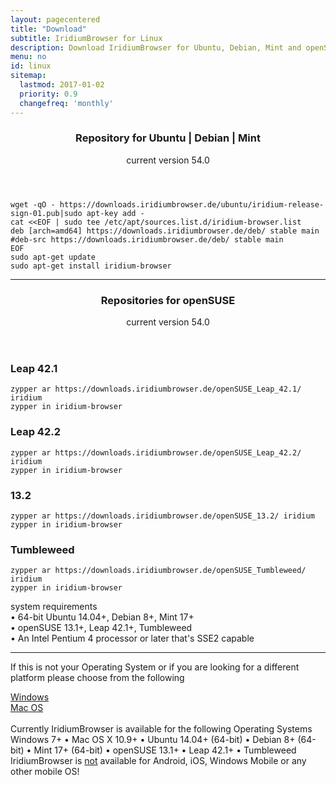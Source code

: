 ```yaml
---
layout: pagecentered
title: "Download"
subtitle: IridiumBrowser for Linux
description: Download IridiumBrowser for Ubuntu, Debian, Mint and openSUSE
menu: no
id: linux
sitemap:
  lastmod: 2017-01-02
  priority: 0.9
  changefreq: 'monthly'
---
```


<div class="icon dl fa-linux"></div> 
<header>
	<h3>Repository for Ubuntu | Debian | Mint</h3>
	<p>current version 54.0</p>
</header>

	wget -qO - https://downloads.iridiumbrowser.de/ubuntu/iridium-release-sign-01.pub|sudo apt-key add -
	cat <<EOF | sudo tee /etc/apt/sources.list.d/iridium-browser.list
	deb [arch=amd64] https://downloads.iridiumbrowser.de/deb/ stable main
	#deb-src https://downloads.iridiumbrowser.de/deb/ stable main
	EOF
	sudo apt-get update
	sudo apt-get install iridium-browser
     
<span id="suse"></span>

<hr>
  
<div class="dlinux fl-opensuse"></div>
<header>
	<h3>Repositories for openSUSE</h3>
	<p>current version 54.0</p>
</header>

<h3>Leap 42.1</h3>
	
	zypper ar https://downloads.iridiumbrowser.de/openSUSE_Leap_42.1/ iridium
	zypper in iridium-browser
     
<h3>Leap 42.2</h3>
	
	zypper ar https://downloads.iridiumbrowser.de/openSUSE_Leap_42.2/ iridium
	zypper in iridium-browser
     

<h3>13.2</h3>

	zypper ar https://downloads.iridiumbrowser.de/openSUSE_13.2/ iridium  
	zypper in iridium-browser

<h3>Tumbleweed</h3>

	zypper ar https://downloads.iridiumbrowser.de/openSUSE_Tumbleweed/ iridium  
	zypper in iridium-browser
    
<p>system requirements<br/>
&#8226; 64-bit Ubuntu 14.04+, Debian 8+, Mint 17+<br/>
&#8226; openSUSE 13.1+, Leap 42.1+, Tumbleweed<br/>
&#8226; An Intel Pentium 4 processor or later that's SSE2 capable</p>

<hr/>

If this is not your Operating System or if you are looking for a different platform please choose from the following	  
<div class="container 50%">
	<div class="row">
		<div class="6u 12u$(small)"><a class="button small fit icon fa-windows" href="windows.html" title="Windows Download Page">Windows</a></div>
		<div class="6u 12u$(small)"><a class="button small fit icon fa-apple" href="mac_os.html" title="Mac OS Download Page">Mac OS</a></div>
	</div>
</div>
<br/>
Currently IridiumBrowser is available for the following Operating Systems<br/>
<span class="os-text">
Windows 7+ &#8226; 
 Mac OS X 10.9+ &#8226; 
 Ubuntu 14.04+ (64-bit) &#8226; 
 Debian 8+ (64-bit) &#8226; 
 Mint 17+ (64-bit) &#8226;
 openSUSE 13.1+ &#8226; Leap 42.1+ &#8226; Tumbleweed<br/>
</span>
<span class="fa fa-warning"></span> IridiumBrowser is <u>not</u> available for Android, iOS, Windows Mobile or any other mobile OS!
